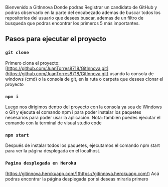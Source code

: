 Bienvenido a GitInnova Donde podras Registrar un candidato de GitHub y podras observarlo en la parte del encabezado ademas de buscar todos los repositorios del usuario que desees buscar, ademas de un filtro de busqueda que podras encontrar los primeros 5 más importantes.

## Pasos para ejecutar el proyecto

### `git clone`

Primero clona el proyecto: [https://github.com/JuanTorres8718/GitInnova.git](https://github.com/JuanTorres8718/GitInnova.git) usando la consola de windows (cmd) o la consola de git, en la ruta o carpeta que desees clonar el proyecto

### `npm i`

Luego nos dirigimos dentro del proyecto con la consola ya sea de Windows o Git y ejecuta el comando npm i para poder instalar los paquetes necesarios para poder usar la aplicación.
Nota: también puedes ejecutar el comando con la terminal de visual studio code


### `npm start`

Después de instalar todos los paquetes, ejecutamos el comando npm start para ver la página desplegada en el localhost.


### `Pagina desplegada en Heroku`

[https://gitinnova.herokuapp.com/](https://gitinnova.herokuapp.com/) Acá podras encontrar la página desplegada por si deseas mirarla primero
